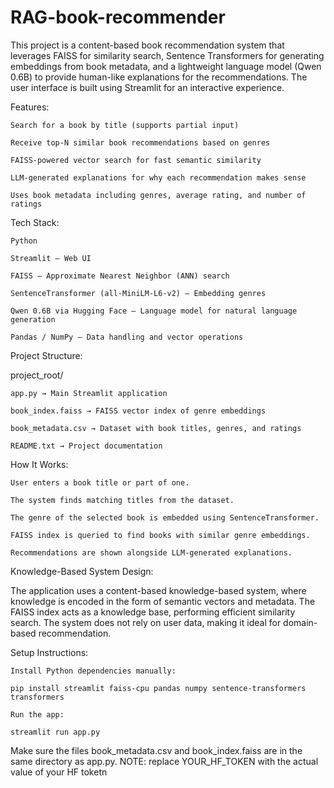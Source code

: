 # RAG-book-recommender
This project is a content-based book recommendation system that leverages FAISS for similarity search, Sentence Transformers for generating embeddings from book metadata, and a lightweight language model (Qwen 0.6B) to provide human-like explanations for the recommendations. The user interface is built using Streamlit for an interactive experience.

Features:

    Search for a book by title (supports partial input)

    Receive top-N similar book recommendations based on genres

    FAISS-powered vector search for fast semantic similarity

    LLM-generated explanations for why each recommendation makes sense

    Uses book metadata including genres, average rating, and number of ratings

Tech Stack:

    Python

    Streamlit – Web UI

    FAISS – Approximate Nearest Neighbor (ANN) search

    SentenceTransformer (all-MiniLM-L6-v2) – Embedding genres

    Qwen 0.6B via Hugging Face – Language model for natural language generation

    Pandas / NumPy – Data handling and vector operations

Project Structure:

project_root/

    app.py → Main Streamlit application

    book_index.faiss → FAISS vector index of genre embeddings

    book_metadata.csv → Dataset with book titles, genres, and ratings

    README.txt → Project documentation

How It Works:

    User enters a book title or part of one.

    The system finds matching titles from the dataset.

    The genre of the selected book is embedded using SentenceTransformer.

    FAISS index is queried to find books with similar genre embeddings.

    Recommendations are shown alongside LLM-generated explanations.

Knowledge-Based System Design:

The application uses a content-based knowledge-based system, where knowledge is encoded in the form of semantic vectors and metadata. The FAISS index acts as a knowledge base, performing efficient similarity search. The system does not rely on user data, making it ideal for domain-based recommendation.

Setup Instructions:

    Install Python dependencies manually:

    pip install streamlit faiss-cpu pandas numpy sentence-transformers transformers

    Run the app:

    streamlit run app.py

Make sure the files book_metadata.csv and book_index.faiss are in the same directory as app.py.
NOTE: replace YOUR_HF_TOKEN with the actual value of your HF toketn
